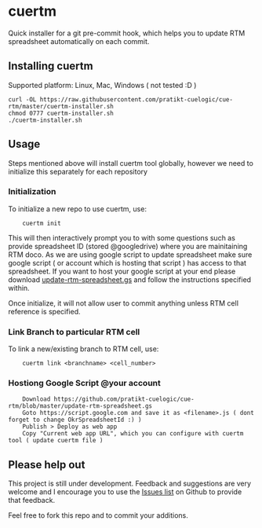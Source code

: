 cuertm
========

Quick installer for a git pre-commit hook, which helps you to update RTM spreadsheet automatically on each commit.

Installing cuertm
-------------------
Supported platform: Linux, Mac, Windows ( not tested :D )

    curl -OL https://raw.githubusercontent.com/pratikt-cuelogic/cue-rtm/master/cuertm-installer.sh
    chmod 0777 cuertm-installer.sh
    ./cuertm-installer.sh
    
Usage
-------------------
Steps mentioned above will install cuertm tool globally, however we need to initialize this separately for each repository

### Initialization

To initialize a new repo to use cuertm, use:
  
		cuertm init

This will then interactively prompt you to with some questions such as provide spreadsheet ID (stored @googledrive) where you are mainitaining RTM doco. As we are using google script to update spreadsheet make sure google script ( or account which is hosting that script ) has access to that spreadsheet.
If you want to host your google script at your end please download [update-rtm-spreadsheet.gs](https://github.com/pratikt-cuelogic/cue-rtm/blob/master/update-rtm-spreadsheet.gs) and follow the instructions specified within.

Once initialize, it will not allow user to commit anything unless RTM cell reference is specified.

### Link Branch to particular RTM cell

To link a new/existing branch to RTM cell, use:

		cuertm link <branchname> <cell_number>
		

### Hostiong Google Script @your account

		Download https://github.com/pratikt-cuelogic/cue-rtm/blob/master/update-rtm-spreadsheet.gs
		Goto https://script.google.com and save it as <filename>.js ( dont forget to change OkrSpreadsheetId :) )
		Publish > Deploy as web app
		Copy "Current web app URL", which you can configure with cuertm tool ( update cuertm file )
		
		
Please help out
---------------
This project is still under development. Feedback and suggestions are very
welcome and I encourage you to use the [Issues
list](https://github.com/pratikt-cuelogic/cue-rtm/issues) on Github to provide that
feedback.

Feel free to fork this repo and to commit your additions.
